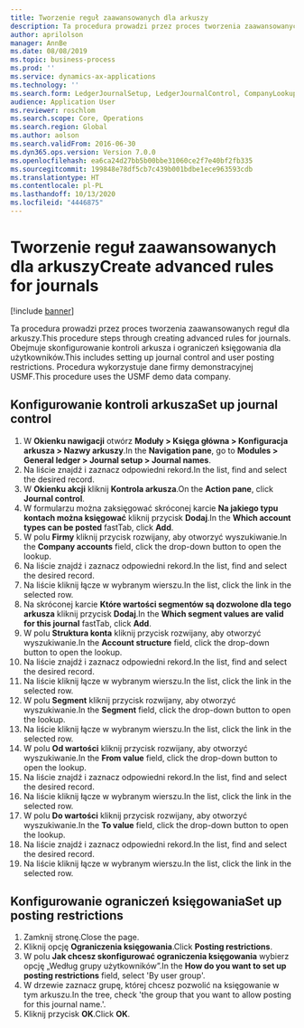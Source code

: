 ```yaml
---
title: Tworzenie reguł zaawansowanych dla arkuszy
description: Ta procedura prowadzi przez proces tworzenia zaawansowanych reguł dla arkuszy.
author: aprilolson
manager: AnnBe
ms.date: 08/08/2019
ms.topic: business-process
ms.prod: ''
ms.service: dynamics-ax-applications
ms.technology: ''
ms.search.form: LedgerJournalSetup, LedgerJournalControl, CompanyLookup, LedgerJournalPostControl
audience: Application User
ms.reviewer: roschlom
ms.search.scope: Core, Operations
ms.search.region: Global
ms.author: aolson
ms.search.validFrom: 2016-06-30
ms.dyn365.ops.version: Version 7.0.0
ms.openlocfilehash: ea6ca24d27bb5b00bbe31060ce2f7e40bf2fb335
ms.sourcegitcommit: 199848e78df5cb7c439b001bdbe1ece963593cdb
ms.translationtype: HT
ms.contentlocale: pl-PL
ms.lasthandoff: 10/13/2020
ms.locfileid: "4446875"
---
```

# <a name="create-advanced-rules-for-journals"></a><span data-ttu-id="50769-103">Tworzenie reguł zaawansowanych dla arkuszy</span><span class="sxs-lookup"><span data-stu-id="50769-103">Create advanced rules for journals</span></span>

[!include [banner](../../includes/banner.md)]

<span data-ttu-id="50769-104">Ta procedura prowadzi przez proces tworzenia zaawansowanych reguł dla arkuszy.</span><span class="sxs-lookup"><span data-stu-id="50769-104">This procedure steps through creating advanced rules for journals.</span></span> <span data-ttu-id="50769-105">Obejmuje skonfigurowanie kontroli arkusza i ograniczeń księgowania dla użytkowników.</span><span class="sxs-lookup"><span data-stu-id="50769-105">This includes setting up journal control and user posting restrictions.</span></span> <span data-ttu-id="50769-106">Procedura wykorzystuje dane firmy demonstracyjnej USMF.</span><span class="sxs-lookup"><span data-stu-id="50769-106">This procedure uses the USMF demo data company.</span></span>


## <a name="set-up-journal-control"></a><span data-ttu-id="50769-107">Konfigurowanie kontroli arkusza</span><span class="sxs-lookup"><span data-stu-id="50769-107">Set up journal control</span></span>
1. <span data-ttu-id="50769-108">W **Okienku nawigacji** otwórz **Moduły > Księga główna > Konfiguracja arkusza > Nazwy arkuszy**.</span><span class="sxs-lookup"><span data-stu-id="50769-108">In the **Navigation pane**, go to **Modules > General ledger > Journal setup > Journal names**.</span></span>
2. <span data-ttu-id="50769-109">Na liście znajdź i zaznacz odpowiedni rekord.</span><span class="sxs-lookup"><span data-stu-id="50769-109">In the list, find and select the desired record.</span></span>
3. <span data-ttu-id="50769-110">W **Okienku akcji** kliknij **Kontrola arkusza**.</span><span class="sxs-lookup"><span data-stu-id="50769-110">On the **Action pane**, click **Journal control**.</span></span>
4. <span data-ttu-id="50769-111">W formularzu można zaksięgować skróconej karcie **Na jakiego typu kontach można księgować** kliknij przycisk **Dodaj**.</span><span class="sxs-lookup"><span data-stu-id="50769-111">In the **Which account types can be posted** fastTab, click **Add**.</span></span>
5. <span data-ttu-id="50769-112">W polu **Firmy** kliknij przycisk rozwijany, aby otworzyć wyszukiwanie.</span><span class="sxs-lookup"><span data-stu-id="50769-112">In the **Company accounts** field, click the drop-down button to open the lookup.</span></span>
6. <span data-ttu-id="50769-113">Na liście znajdź i zaznacz odpowiedni rekord.</span><span class="sxs-lookup"><span data-stu-id="50769-113">In the list, find and select the desired record.</span></span>
7. <span data-ttu-id="50769-114">Na liście kliknij łącze w wybranym wierszu.</span><span class="sxs-lookup"><span data-stu-id="50769-114">In the list, click the link in the selected row.</span></span>
8. <span data-ttu-id="50769-115">Na skróconej karcie **Które wartości segmentów są dozwolone dla tego arkusza** kliknij przycisk **Dodaj**.</span><span class="sxs-lookup"><span data-stu-id="50769-115">In the **Which segment values are valid for this journal** fastTab, click **Add**.</span></span>
9. <span data-ttu-id="50769-116">W polu **Struktura konta** kliknij przycisk rozwijany, aby otworzyć wyszukiwanie.</span><span class="sxs-lookup"><span data-stu-id="50769-116">In the **Account structure** field, click the drop-down button to open the lookup.</span></span>
10. <span data-ttu-id="50769-117">Na liście znajdź i zaznacz odpowiedni rekord.</span><span class="sxs-lookup"><span data-stu-id="50769-117">In the list, find and select the desired record.</span></span>
11. <span data-ttu-id="50769-118">Na liście kliknij łącze w wybranym wierszu.</span><span class="sxs-lookup"><span data-stu-id="50769-118">In the list, click the link in the selected row.</span></span>
12. <span data-ttu-id="50769-119">W polu **Segment** kliknij przycisk rozwijany, aby otworzyć wyszukiwanie.</span><span class="sxs-lookup"><span data-stu-id="50769-119">In the **Segment** field, click the drop-down button to open the lookup.</span></span>
13. <span data-ttu-id="50769-120">Na liście kliknij łącze w wybranym wierszu.</span><span class="sxs-lookup"><span data-stu-id="50769-120">In the list, click the link in the selected row.</span></span>
14. <span data-ttu-id="50769-121">W polu **Od wartości** kliknij przycisk rozwijany, aby otworzyć wyszukiwanie.</span><span class="sxs-lookup"><span data-stu-id="50769-121">In the **From value** field, click the drop-down button to open the lookup.</span></span>
15. <span data-ttu-id="50769-122">Na liście znajdź i zaznacz odpowiedni rekord.</span><span class="sxs-lookup"><span data-stu-id="50769-122">In the list, find and select the desired record.</span></span>
16. <span data-ttu-id="50769-123">Na liście kliknij łącze w wybranym wierszu.</span><span class="sxs-lookup"><span data-stu-id="50769-123">In the list, click the link in the selected row.</span></span>
17. <span data-ttu-id="50769-124">W polu **Do wartości** kliknij przycisk rozwijany, aby otworzyć wyszukiwanie.</span><span class="sxs-lookup"><span data-stu-id="50769-124">In the **To value** field, click the drop-down button to open the lookup.</span></span>
18. <span data-ttu-id="50769-125">Na liście znajdź i zaznacz odpowiedni rekord.</span><span class="sxs-lookup"><span data-stu-id="50769-125">In the list, find and select the desired record.</span></span>
19. <span data-ttu-id="50769-126">Na liście kliknij łącze w wybranym wierszu.</span><span class="sxs-lookup"><span data-stu-id="50769-126">In the list, click the link in the selected row.</span></span>

## <a name="set-up-posting-restrictions"></a><span data-ttu-id="50769-127">Konfigurowanie ograniczeń księgowania</span><span class="sxs-lookup"><span data-stu-id="50769-127">Set up posting restrictions</span></span>
1. <span data-ttu-id="50769-128">Zamknij stronę.</span><span class="sxs-lookup"><span data-stu-id="50769-128">Close the page.</span></span>
2. <span data-ttu-id="50769-129">Kliknij opcję **Ograniczenia księgowania**.</span><span class="sxs-lookup"><span data-stu-id="50769-129">Click **Posting restrictions**.</span></span>
3. <span data-ttu-id="50769-130">W polu **Jak chcesz skonfigurować ograniczenia księgowania** wybierz opcję „Według grupy użytkowników”.</span><span class="sxs-lookup"><span data-stu-id="50769-130">In the **How do you want to set up posting restrictions** field, select 'By user group'.</span></span>
4. <span data-ttu-id="50769-131">W drzewie zaznacz grupę, której chcesz pozwolić na księgowanie w tym arkuszu.</span><span class="sxs-lookup"><span data-stu-id="50769-131">In the tree, check 'the group that you want to allow posting for this journal name.'.</span></span>
5. <span data-ttu-id="50769-132">Kliknij przycisk **OK**.</span><span class="sxs-lookup"><span data-stu-id="50769-132">Click **OK**.</span></span>

